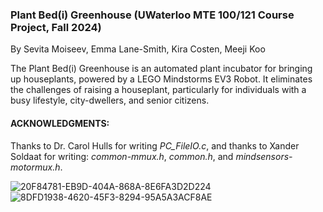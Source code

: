### Plant Bed(i) Greenhouse (UWaterloo MTE 100/121 Course Project, Fall 2024)
By Sevita Moiseev, Emma Lane-Smith, Kira Costen, Meeji Koo

The Plant Bed(i) Greenhouse is an automated plant incubator for bringing up houseplants, powered by a LEGO Mindstorms EV3 Robot. It eliminates the
challenges of raising a houseplant, particularly for individuals with a busy lifestyle, city-dwellers, and senior citizens.

#### ACKNOWLEDGMENTS:
Thanks to Dr. Carol Hulls for writing _PC_FileIO.c_, and thanks to Xander Soldaat for writing:
_common-mmux.h_, _common.h_, and _mindsensors-motormux.h_.

![20F84781-EB9D-404A-868A-8E6FA3D2D224](https://github.com/user-attachments/assets/0266753b-d325-41f9-9e42-9839837f3981)
![8DFD1938-4620-45F3-8294-95A5A3ACF8AE](https://github.com/user-attachments/assets/e0c9d91f-272c-47e3-ad11-a4d809edf27f)
